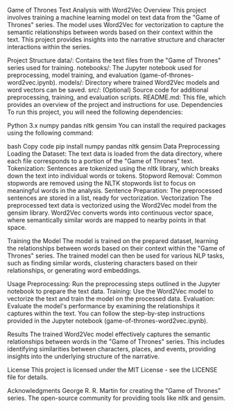Game of Thrones Text Analysis with Word2Vec
Overview
This project involves training a machine learning model on text data from the "Game of Thrones" series. The model uses Word2Vec for vectorization to capture the semantic relationships between words based on their context within the text. This project provides insights into the narrative structure and character interactions within the series.

Project Structure
data/: Contains the text files from the "Game of Thrones" series used for training.
notebooks/: The Jupyter notebook used for preprocessing, model training, and evaluation (game-of-thrones-word2vec.ipynb).
models/: Directory where trained Word2Vec models and word vectors can be saved.
src/: (Optional) Source code for additional preprocessing, training, and evaluation scripts.
README.md: This file, which provides an overview of the project and instructions for use.
Dependencies
To run this project, you will need the following dependencies:

Python 3.x
numpy
pandas
nltk
gensim
You can install the required packages using the following command:

bash
Copy code
pip install numpy pandas nltk gensim
Data Preprocessing
Loading the Dataset: The text data is loaded from the data directory, where each file corresponds to a portion of the "Game of Thrones" text.
Tokenization: Sentences are tokenized using the nltk library, which breaks down the text into individual words or tokens.
Stopword Removal: Common stopwords are removed using the NLTK stopwords list to focus on meaningful words in the analysis.
Sentence Preparation: The preprocessed sentences are stored in a list, ready for vectorization.
Vectorization
The preprocessed text data is vectorized using the Word2Vec model from the gensim library. Word2Vec converts words into continuous vector space, where semantically similar words are mapped to nearby points in that space.

Training the Model
The model is trained on the prepared dataset, learning the relationships between words based on their context within the "Game of Thrones" series. The trained model can then be used for various NLP tasks, such as finding similar words, clustering characters based on their relationships, or generating word embeddings.

Usage
Preprocessing: Run the preprocessing steps outlined in the Jupyter notebook to prepare the text data.
Training: Use the Word2Vec model to vectorize the text and train the model on the processed data.
Evaluation: Evaluate the model's performance by examining the relationships it captures within the text.
You can follow the step-by-step instructions provided in the Jupyter notebook (game-of-thrones-word2vec.ipynb).

Results
The trained Word2Vec model effectively captures the semantic relationships between words in the "Game of Thrones" series. This includes identifying similarities between characters, places, and events, providing insights into the underlying structure of the narrative.

License
This project is licensed under the MIT License - see the LICENSE file for details.

Acknowledgments
George R. R. Martin for creating the "Game of Thrones" series.
The open-source community for providing tools like nltk and gensim.
